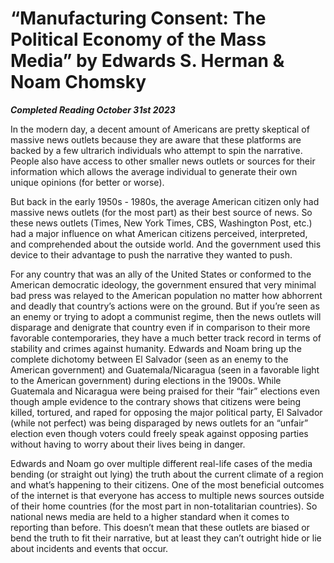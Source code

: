 # “Manufacturing Consent: The Political Economy of the Mass Media” by Edwards S. Herman & Noam Chomsky

***Completed Reading October 31st 2023***

In the modern day, a decent amount of Americans are pretty skeptical of massive news outlets because they are aware that these platforms are backed by a few ultrarich individuals who attempt to spin the narrative. People also have access to other smaller news outlets or sources for their information which allows the average individual to generate their own unique opinions (for better or worse).

But back in the early 1950s - 1980s, the average American citizen only had massive news outlets (for the most part) as their best source of news. So these news outlets (Times, New York Times, CBS, Washington Post, etc.) had a major influence on what American citizens perceived, interpreted, and comprehended about the outside world. And the government used this device to their advantage to push the narrative they wanted to push.

For any country that was an ally of the United States or conformed to the American democratic ideology, the government ensured that very minimal bad press was relayed to the American population no matter how abhorrent and deadly that country’s actions were on the ground. But if you’re seen as an enemy or trying to adopt a communist regime, then the news outlets will disparage and denigrate that country even if in comparison to their more favorable contemporaries, they have a much better track record in terms of stability and crimes against humanity. Edwards and Noam bring up the complete dichotomy between El Salvador (seen as an enemy to the American government) and Guatemala/Nicaragua (seen in a favorable light to the American government) during elections in the 1900s. While Guatemala and Nicaragua were being praised for their “fair” elections even though ample evidence to the contrary shows that citizens were being killed, tortured, and raped for opposing the major political party, El Salvador (while not perfect) was being disparaged by news outlets for an “unfair” election even though voters could freely speak against opposing parties without having to worry about their lives being in danger.

Edwards and Noam go over multiple different real-life cases of the media bending (or straight out lying) the truth about the current climate of a region and what’s happening to their citizens. One of the most beneficial outcomes of the internet is that everyone has access to multiple news sources outside of their home countries (for the most part in non-totalitarian countries). So national news media are held to a higher standard when it comes to reporting than before. This doesn’t mean that these outlets are biased or bend the truth to fit their narrative, but at least they can’t outright hide or lie about incidents and events that occur.
